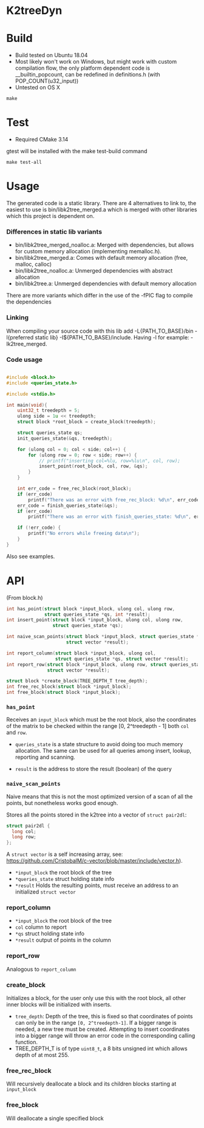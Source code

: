 # K2treeDyn

# Build

* Build tested on Ubuntu 18.04
* Most likely won't work on Windows, but might work with custom compilation flow, the only platform dependent code
is __builtin_popcount, can be redefined in definitions.h (with POP_COUNT(u32_input))
* Untested on OS X

`
make
`

# Test

* Required CMake 3.14

gtest will be installed with the make test-build command


`
make test-all
`


# Usage

The generated code is a static library. There are 4 alternatives to link to,
the easiest to use is bin/libk2tree_merged.a which is merged with other libraries which
this project is dependent on.

### Differences in static lib variants

* bin/libk2tree_merged_noalloc.a: Merged with dependencies, but allows for custom memory allocation (implementing memalloc.h).
* bin/libk2tree_merged.a: Comes with default memory allocation (free, malloc, calloc)
* bin/libk2tree_noalloc.a: Unmerged dependencies with abstract allocation
* bin/libk2tree.a: Unmerged dependencies with default memory allocation

There are more variants which differ in the use of the -fPIC flag to compile the dependencies

### Linking

When compiling your source code with this lib add -L{PATH_TO_BASE}/bin -l{preferred static lib} -I${PATH_TO_BASE}/include.
Having -l for example: -lk2tree_merged.

### Code usage

```c

#include <block.h>
#include <queries_state.h>

#include <stdio.h>

int main(void){
    uint32_t treedepth = 5;
    ulong side = 1u << treedepth;
    struct block *root_block = create_block(treedepth);

    struct queries_state qs;
    init_queries_state(&qs, treedepth);

    for (ulong col = 0; col < side; col++) {
        for (ulong row = 0; row < side; row++) {
            // printf("inserting col=%lu, row=%lu\n", col, row);
            insert_point(root_block, col, row, &qs);
        }
    }

    int err_code = free_rec_block(root_block);
    if (err_code)
        printf("There was an error with free_rec_block: %d\n", err_code);
    err_code = finish_queries_state(&qs);
    if (err_code)
        printf("There was an error with finish_queries_state: %d\n", err_code);

    if (!err_code) {
        printf("No errors while freeing data\n");
    }
}
```


Also see examples.


# API

(From block.h)

```c
int has_point(struct block *input_block, ulong col, ulong row,
              struct queries_state *qs, int *result);
int insert_point(struct block *input_block, ulong col, ulong row,
                 struct queries_state *qs);

int naive_scan_points(struct block *input_block, struct queries_state *qs,
                      struct vector *result);

int report_column(struct block *input_block, ulong col,
                  struct queries_state *qs, struct vector *result);
int report_row(struct block *input_block, ulong row, struct queries_state *qs,
               struct vector *result);

struct block *create_block(TREE_DEPTH_T tree_depth);
int free_rec_block(struct block *input_block);
int free_block(struct block *input_block);
```

### `has_point`

Receives an `input_block` which must be the root block, also the coordinates
of the matrix to be checked within the range [0, 2^treedepth - 1] both `col` and `row`.


* `queries_state` is a state structure to avoid doing too much memory allocation. The same can be used
for all queries among insert, lookup, reporting and scanning.

* `result` is the address to store the result (boolean) of the query

### `naive_scan_points`

Naive means that this is not the most optimized version of a scan of all the points, but nonetheless works good
enough.

Stores all the points stored in the k2tree into a vector of `struct pair2dl`:

```c
struct pair2dl {
  long col;
  long row;
};
```

A `struct vector` is a self increasing array, see: https://github.com/CristobalM/c-vector/blob/master/include/vector.h).

* `*input_block` the root block of the tree
* `*queries_state` struct holding state info
* `*result` Holds the resulting points, must receive an address to an initialized `struct vector`

### report_column

* `*input_block` the root block of the tree
* `col` column to report
* `*qs` struct holding state info
* `*result` output of points in the column

### report_row

Analogous to `report_column`

### create_block

Initializes a block, for the user only use this with the root block, all other inner blocks will be initialized with
inserts.

* `tree_depth`: Depth of the tree, this is fixed so that coordinates of points can only be in the range `[0, 2^treedepth-1]`. If a bigger range is needed, a new tree must be created. Attempting to insert coordinates into a bigger range will throw an error code in the corresponding calling function.
* TREE_DEPTH_T is of type `uint8_t`, a 8 bits unsigned int which allows depth of at most 255.


### free_rec_block

Will recursively deallocate a block and its children blocks starting at `input_block`


### free_block

Will deallocate a single specified block

